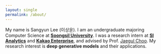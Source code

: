 ```yaml
---
layout: single
permalink: /about/
---
```



My name is Sangyun Lee (이상윤). I am an undergraduate majoring Computer Science at <a href="http://eng.ssu.ac.kr" target="_blank"><strong>Soongsil University</strong></a>. I was a research intern at <a href="https://www.si-analytics.ai/eng" target="_blank"><strong>SI Analytics</strong></a> and <a href="https://www.kakaoenterprise.com/" target="_blank"><strong>Kakao Enterprise</strong></a>, and advised by Prof. [Jaegul Choo](https://sites.google.com/site/jaegulchoo/). My research interest is <strong>deep generative models</strong> and their applications.
